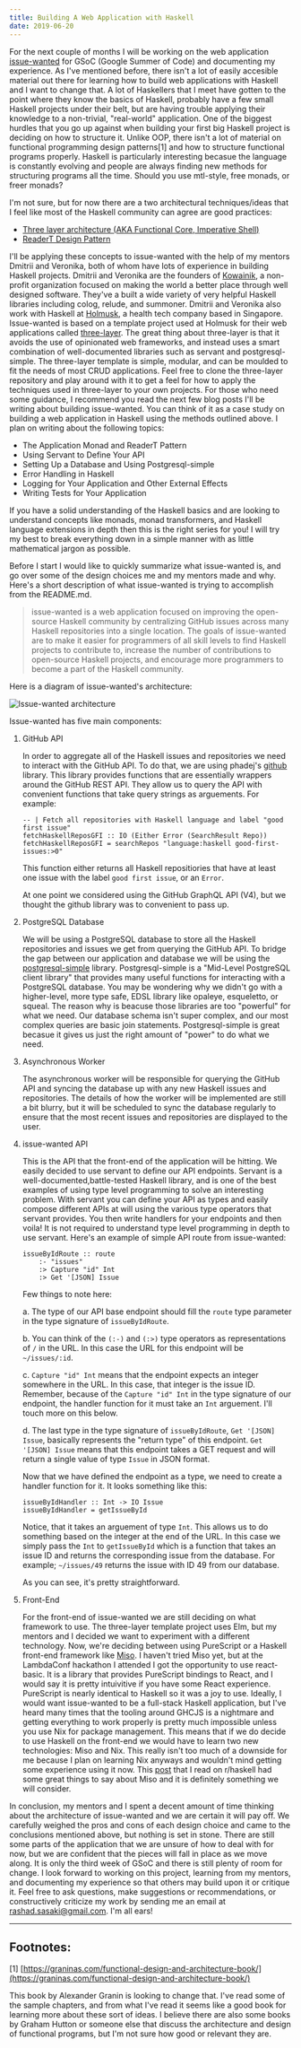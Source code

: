 ```yaml
---
title: Building A Web Application with Haskell
date: 2019-06-20
---
```


For the next couple of months I will be working on the web application [issue-wanted](https://summerofcode.withgoogle.com/projects/#5585364545175552) for GSoC (Google Summer of Code) and documenting my experience. As I've mentioned before, there isn't a lot of easily accesible material out there for learning how to build web applications with Haskell and I want to change that. A lot of Haskellers that I meet have gotten to the point where they know the basics of Haskell, probably have a few small Haskell projects under their belt, but are having trouble applying their knowledge to a non-trivial, "real-world" application. One of the biggest hurdles that you go up against when building your first big Haskell project is deciding on how to structure it. Unlike OOP, there isn't a lot of material on functional programming design patterns\[1\] and how to structure functional programs properly. Haskell is particularly interesting becasue the language is constantly evolving and people are always finding new methods for structuring programs all the time. Should you use mtl-style, free monads, or freer monads?

I'm not sure, but for now there are a two architectural techniques/ideas that I feel like most of the Haskell community can agree are good practices:

* [Three layer architecture (AKA Functional Core, Imperative Shell)](https://www.parsonsmatt.org/2018/03/22/three_layer_haskell_cake.html)
* [ReaderT Design Pattern](https://www.fpcomplete.com/blog/2017/06/readert-design-pattern)

I'll be applying these concepts to issue-wanted with the help of my mentors Dmitrii and Veronika, both of whom have lots of experience in building Haskell projects.
Dmitrii and Veronika are the founders of [Kowainik](https://kowainik.github.io/), a non-profit organization focused on making the world a better place through well designed software. They've a built a wide variety of very helpful Haskell libraries including colog, relude, and summoner. Dmitrii and Veronika also work with Haskell at [Holmusk](https://www.holmusk.com/), a health tech company based in Singapore. Issue-wanted is based on a template project used at Holmusk for their web applications called [three-layer](https://github.com/Holmusk/three-layer). The great thing about three-layer is that it avoids the use of opinionated web frameworks, and instead uses a smart combination of well-documented libraries such as servant and postgresql-simple. The three-layer template is simple, modular, and can be moulded to fit the needs of most CRUD applications. Feel free to clone the three-layer repository and play around with it to get a feel for how to apply the techniques used in three-layer to your own projects. For those who need some guidance, I recommend you read the next few blog posts I'll be writing about building issue-wanted. You can think of it as a case study on building a web application in Haskell using the methods outlined above. I plan on writing about the following topics: 

* The Application Monad and ReaderT Pattern
* Using Servant to Define Your API 
* Setting Up a Database and Using Postgresql-simple
* Error Handling in Haskell
* Logging for Your Application and Other External Effects
* Writing Tests for Your Application

If you have a solid understanding of the Haskell basics and are looking to understand concepts like monads, monad transformers, and Haskell language extensions in depth then this is the right series for you! I will try my best to break everything down in a simple manner with as little mathematical jargon as possible. 

Before I start I would like to quickly summarize what issue-wanted is, and go over some of the design choices me and my mentors made and why. Here's a short description of what issue-wanted is trying to accomplish from the README.md.

> issue-wanted is a web application focused on improving the open-source Haskell community by centralizing GitHub issues across many Haskell repositories into a single location. The goals of issue-wanted are to make it easier for programmers of all skill levels to find Haskell projects to contribute to, increase the number of contributions to open-source Haskell projects, and encourage more programmers to become a part of the Haskell community.

Here is a diagram of issue-wanted's architecture:

![Issue-wanted architecture](issue-wanted.png)

Issue-wanted has five main components:

1. GitHub API

   In order to aggregate all of the Haskell issues and repositories we need to interact with the GitHub API. To do that, we are using phadej's [github](http://hackage.haskell.org/package/github) library. This library provides functions that are essentially wrappers around the GitHub REST API. They allow us to query the API with convenient functions that take query strings as arguements. For example:
   
   ~~~ {.haskell .numberLines}
   -- | Fetch all repositories with Haskell language and label "good first issue"
   fetchHaskellReposGFI :: IO (Either Error (SearchResult Repo))
   fetchHaskellReposGFI = searchRepos "language:haskell good-first-issues:>0"
   ~~~

   This function either returns all Haskell repositiories that have at least one issue with the label `good first issue`, or an `Error`.
   
   At one point we considered using the GitHub GraphQL API (V4), but we thought the github library was to convenient to pass up.

2. PostgreSQL Database
   
   We will be using a PostgreSQL database to store all the Haskell repositories and issues we get from querying the GitHub API. To bridge the gap between our application and database we will be using the [postgresql-simple](http://hackage.haskell.org/package/postgresql-simple) library. Postgresql-simple is a "Mid-Level PostgreSQL client library" that provides many useful functions for interacting with a PostgreSQL database. You may be wondering why we didn't go with a higher-level, more type safe, EDSL library like opaleye, esqueletto, or squeal. The reason why is beacuse those libraries are too "powerful" for what we need. Our database schema isn't super complex, and our most complex queries are basic join statements. Postgresql-simple is great becasue it gives us just the right amount of "power" to do what we need.

3. Asynchronous Worker

   The asynchronous worker will be responsible for querying the GitHub API and syncing the database up with any new Haskell issues and repositories. The details of how the worker will be implemented are still a bit blurry, but it will be scheduled to sync the database regularly to ensure that the most recent issues and repositories are displayed to the user.  

4. issue-wanted API

    This is the API that the front-end of the application will be hitting. We easily decided to use servant to define our API endpoints. Servant is a well-documented,battle-tested Haskell library, and is one of the best examples of using type level programming to solve an interesting problem. With servant you can define your API as types and easily compose different APIs at will using the various type operators that servant provides. You then write handlers for your endpoints and then voila! It is not required to understand type level programming in depth to use servant. Here's an example of simple API route from issue-wanted:
    
    ~~~ {.haskell .numberLines}
    issueByIdRoute :: route
        :- "issues"
        :> Capture "id" Int
        :> Get '[JSON] Issue
    ~~~

    Few things to note here:

    a. The type of our API base endpoint should fill the `route` type parameter in the type signature of `issueByIdRoute`. 

    b. You can think of the `(:-)` and `(:>)` type operators as representations of `/` in the URL. In this case the URL for this endpoint
       will be `~/issues/:id`.

    c. `Capture "id" Int` means that the endpoint expects an integer somewhere in the URL. In this case, that integer is the issue ID. Remember, because of the            `Capture "id" Int` in the type signature of our endpoint, the handler function for it must take an `Int` arguement. I'll touch more on this below.

    d. The last type in the type signature of `issueByIdRoute`, `Get '[JSON] Issue`, basically represents the "return type" of this endpoint. `Get '[JSON] Issue` means
       that this endpoint takes a GET request and will return a single value of type `Issue` in JSON format.

    Now that we have defined the endpoint as a type, we need to create a handler function for it. It looks something like this:

    ~~~ {.haskell .numberLines}
    issueByIdHandler :: Int -> IO Issue
    issueByIdHandler = getIssueById
    ~~~

    Notice, that it takes an arguement of type `Int`. This allows us to do something based on the integer at the end of the URL. In this case we simply pass the `Int`
    to `getIssueById` which is a function that takes an issue ID and returns the corresponding issue from the database. For example; `~/issues/49` returns the issue with ID 49 from our database. 

    As you can see, it's pretty straightforward.

5. Front-End

   For the front-end of issue-wanted we are still deciding on what framework to use. The three-layer template project uses Elm, but my mentors and I decided we want to experiment with a different technology. Now, we're deciding between using PureScript or a Haskell front-end framework like [Miso](https://github.com/dmjio/miso). I haven't tried Miso yet, but at the LambdaConf hackathon I attended I got the opportunity to use react-basic. It is a library that provides PureScript bindings to React, and I would say it is pretty intuivitive if you have some React experience. PureScript is nearly identical to Haskell so it was a joy to use. Ideally, I would want issue-wanted to be a full-stack Haskell application, but I've heard many times that the tooling around GHCJS is a nightmare and getting everything to work properly is pretty much impossible unless you use Nix for package management. This means that if we do decide to use Haskell on the front-end we would have to learn two new technologies: Miso and Nix. This really isn't too much of a downside for me because I plan on learning Nix anyways and wouldn't mind getting some experience using it now. This [post](https://www.reddit.com/r/haskell/comments/bco8he/polimorphiccom_haskell_web_development_using_miso/) that I read on r/haskell had some great things to say about Miso and it is definitely something we will consider. 

In conclusion, my mentors and I spent a decent amount of time thinking about the architecture of issue-wanted and we are certain it will pay off. We carefully weighed the pros and cons of each design choice and came to the conclusions mentioned above, but nothing is set in stone. There are still some parts of the application that we are unsure of how to deal with for now, but we are confident that the pieces will fall in place as we move along. It is only the third week of GSoC and there is still plenty of room for change. I look forward to working on this project, learning from my mentors, and documenting my experience so that others may build upon it or critique it. Feel free to ask questions, make suggestions or recommendations, or constructively criticize my work by sending me an email at [rashad.sasaki@gmail.com](rashad.sasaki@gmail.com). I'm all ears! 

***

## Footnotes:

\[1\]  [https://graninas.com/functional-design-and-architecture-book/](https://graninas.com/functional-design-and-architecture-book/)

This book by Alexander Granin is looking to change that. I've read some of the sample chapters, and from what I've read it seems like a good book for learning more
about these sort of ideas. I believe there are also some books by Graham Hutton or someone else that discuss the architecture and design of functional programs, but I'm not sure how good or relevant they are. 
